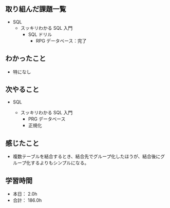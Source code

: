 ## 取り組んだ課題一覧

- SQL
  - スッキリわかる SQL 入門
    - SQL ドリル
      - RPG データベース：完了

## わかったこと

- 特になし

## 次やること

- SQL

  - スッキリわかる SQL 入門
    - PRG データベース
    - 正規化

## 感じたこと

- 複数テーブルを結合するとき、結合先でグループ化したほうが、結合後にグループ化するよりもシンプルになる。

## 学習時間

- 本日： 2.0h
- 合計： 186.0h
